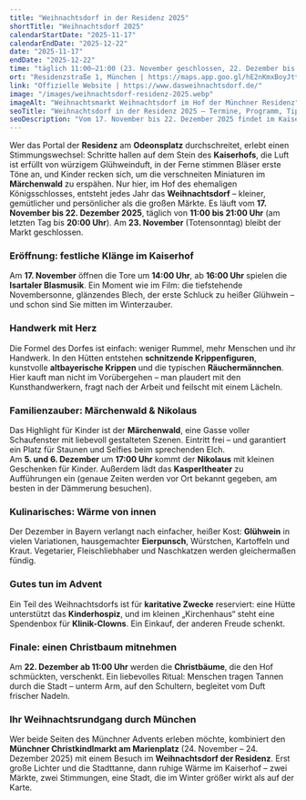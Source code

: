 ```yaml
---
title: "Weihnachtsdorf in der Residenz 2025"
shortTitle: "Weihnachtsdorf 2025"
calendarStartDate: "2025-11-17"
calendarEndDate: "2025-12-22"
date: "2025-11-17"
endDate: "2025-12-22"
time: "täglich 11:00–21:00 (23. November geschlossen, 22. Dezember bis 20:00, Eröffnung am 17. November um 14:00)"
ort: "Residenzstraße 1, München | https://maps.app.goo.gl/hE2nKmxBoyJttSto6"
link: "Offizielle Website | https://www.dasweihnachtsdorf.de/"
image: "/images/weihnachtsdorf-residenz-2025.webp"
imageAlt: "Weihnachtsmarkt Weihnachtsdorf im Hof der Münchner Residenz"
seoTitle: "Weihnachtsdorf in der Residenz 2025 – Termine, Programm, Tipps"
seoDescription: "Vom 17. November bis 22. Dezember 2025 findet im Kaiserhof der Münchner Residenz das Weihnachtsdorf statt: Handwerk, Musik, Märchenwald und kulinarische Genüsse."
---
```


Wer das Portal der **Residenz** am **Odeonsplatz** durchschreitet, erlebt einen Stimmungswechsel: Schritte hallen auf dem Stein des **Kaiserhofs**, die Luft ist erfüllt von würzigem Glühweinduft, in der Ferne stimmen Bläser erste Töne an, und Kinder recken sich, um die verschneiten Miniaturen im **Märchenwald** zu erspähen. Nur hier, im Hof des ehemaligen Königsschlosses, entsteht jedes Jahr das **Weihnachtsdorf** – kleiner, gemütlicher und persönlicher als die großen Märkte. Es läuft vom **17. November bis 22. Dezember 2025**, täglich von **11:00 bis 21:00 Uhr** (am letzten Tag bis **20:00 Uhr**). Am **23. November** (Totensonntag) bleibt der Markt geschlossen.  

### Eröffnung: festliche Klänge im Kaiserhof

Am **17. November** öffnen die Tore um **14:00 Uhr**, ab **16:00 Uhr** spielen die **Isartaler Blasmusik**. Ein Moment wie im Film: die tiefstehende Novembersonne, glänzendes Blech, der erste Schluck zu heißer Glühwein – und schon sind Sie mitten im Winterzauber.  

### Handwerk mit Herz

Die Formel des Dorfes ist einfach: weniger Rummel, mehr Menschen und ihr Handwerk. In den Hütten entstehen **schnitzende Krippenfiguren**, kunstvolle **altbayerische Krippen** und die typischen **Räuchermännchen**. Hier kauft man nicht im Vorübergehen – man plaudert mit den Kunsthandwerkern, fragt nach der Arbeit und feilscht mit einem Lächeln.  

### Familienzauber: Märchenwald & Nikolaus

Das Highlight für Kinder ist der **Märchenwald**, eine Gasse voller Schaufenster mit liebevoll gestalteten Szenen. Eintritt frei – und garantiert ein Platz für Staunen und Selfies beim sprechenden Elch.  
Am **5. und 6. Dezember** um **17:00 Uhr** kommt der **Nikolaus** mit kleinen Geschenken für Kinder. Außerdem lädt das **Kasperltheater** zu Aufführungen ein (genaue Zeiten werden vor Ort bekannt gegeben, am besten in der Dämmerung besuchen).  

### Kulinarisches: Wärme von innen

Der Dezember in Bayern verlangt nach einfacher, heißer Kost: **Glühwein** in vielen Variationen, hausgemachter **Eierpunsch**, Würstchen, Kartoffeln und Kraut. Vegetarier, Fleischliebhaber und Naschkatzen werden gleichermaßen fündig.  

### Gutes tun im Advent

Ein Teil des Weihnachtsdorfs ist für **karitative Zwecke** reserviert: eine Hütte unterstützt das **Kinderhospiz**, und im kleinen „Kirchenhaus“ steht eine Spendenbox für **Klinik-Clowns**. Ein Einkauf, der anderen Freude schenkt.  

### Finale: einen Christbaum mitnehmen

Am **22. Dezember ab 11:00 Uhr** werden die **Christbäume**, die den Hof schmückten, verschenkt. Ein liebevolles Ritual: Menschen tragen Tannen durch die Stadt – unterm Arm, auf den Schultern, begleitet vom Duft frischer Nadeln.  

### Ihr Weihnachtsrundgang durch München

Wer beide Seiten des Münchner Advents erleben möchte, kombiniert den **Münchner Christkindlmarkt am Marienplatz** (24. November – 24. Dezember 2025) mit einem Besuch im **Weihnachtsdorf der Residenz**. Erst große Lichter und die Stadttanne, dann ruhige Wärme im Kaiserhof – zwei Märkte, zwei Stimmungen, eine Stadt, die im Winter größer wirkt als auf der Karte.  
